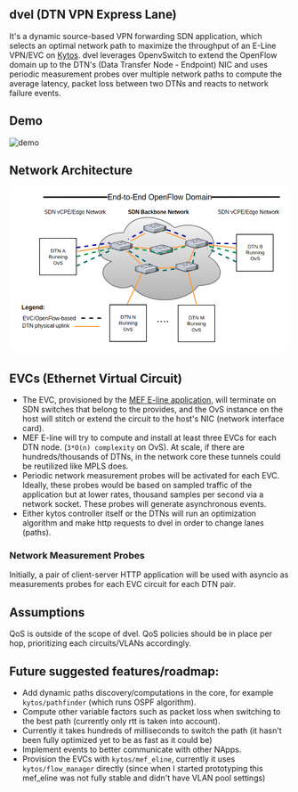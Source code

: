 ## dvel (DTN VPN Express Lane)

It's a dynamic source-based VPN forwarding SDN application, which selects an optimal network path to maximize the throughput of an E-Line VPN/EVC on [Kytos](https://www.kytos.io). dvel leverages OpenvSwitch to extend the OpenFlow domain up to the DTN's (Data Transfer Node - Endpoint) NIC and uses periodic measurement probes over multiple network paths to compute the average latency, packet loss between two DTNs and reacts to network failure events.

## Demo

![demo](https://s2.gifyu.com/images/dvel.gif)

## Network Architecture

![network](docs/dvel.png?raw=true "SDN Network with end-to-end OpenFlow domains")

## EVCs (Ethernet Virtual Circuit)

- The EVC, provisioned by the [MEF E-line application](https://github.com/kytos/mef_eline), will terminate on SDN switches that belong to the provides, and the OvS instance on the host will stitch or extend the circuit to the host's NIC (network interface card).
- MEF E-line will try to compute and install at least three EVCs for each DTN node. (`3*O(n) complexity` on OvS). At scale, if there are hundreds/thousands of DTNs, in the network core these tunnels could be reutilized like MPLS does.
- Periodic network measurement probes will be activated for each EVC. Ideally, these probes would be based on sampled traffic of the application but at lower rates, thousand samples per second via a network socket. These probes will generate asynchronous events.
- Either kytos controller itself or the DTNs will run an optimization algorithm and make http requests to dvel in order to change lanes (paths).

### Network Measurement Probes

 Initially, a pair of client-server HTTP application will be used with asyncio as measurements probes for each EVC circuit for each DTN pair.

## Assumptions

QoS is outside of the scope of dvel. QoS policies should be in place per hop, prioritizing each circuits/VLANs accordingly.

## Future suggested features/roadmap:

- Add dynamic paths discovery/computations in the core, for example `kytos/pathfinder` (which runs OSPF algorithm).
- Compute other variable factors such as packet loss when switching to the best path (currently only rtt is taken into account).
- Currently it takes hundreds of milliseconds to switch the path (it hasn't been fully optimized yet to be as fast as it could be)
- Implement events to better communicate with other NApps.
- Provision the EVCs with `kytos/mef_eline`, currently it uses `kytos/flow_manager` directly (since when I started prototyping this mef_eline was not fully stable and didn't have VLAN pool settings)
